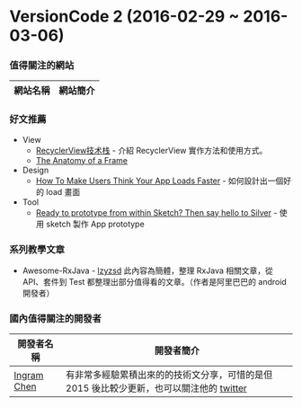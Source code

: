 # VersionCode 2 (2016-02-29 ~ 2016-03-06)

### 值得關注的網站
網站名稱              | 網站簡介
---------------------|----------------------------

### 好文推薦
- View
	- [RecyclerView技术栈](http://www.jianshu.com/p/16712681731e) - 介紹 RecyclerView 實作方法和使用方式。
	- [The Anatomy of a Frame](https://medium.com/google-developers/the-anatomy-of-a-frame-d79e6c566c64)
- Design
	- [How To Make Users Think Your App Loads Faster](https://medium.com/@101/how-to-make-users-think-your-app-loads-faster-24052fe307bf) - 如何設計出一個好的 load 畫面
- Tool
	- [Ready to prototype from within Sketch? Then say hello to Silver](https://medium.com/sketch-app-sources/ready-to-prototype-from-within-sketch-then-say-hello-to-silver-a9e68b0ce3db) - 使用 sketch 製作 App prototype

### 系列教學文章

- Awesome-RxJava - [lzyzsd](http://www.weibo.com/brucefromsdu)
	此內容為簡體，整理 RxJava 相關文章，從 API、套件到 Test 都整理出部分值得看的文章。（作者是阿里巴巴的 android 開發者）

### 國內值得關注的開發者
開發者名稱|開發者簡介
-------|-------
[Ingram Chen](https://ingramchen.io/) | 有非常多經驗累積出來的的技術文分享，可惜的是但 2015 後比較少更新，也可以關注他的 [twitter](https://twitter.com/ingramchen)
